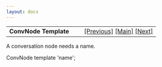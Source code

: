 ```yaml
---
layout: docs
---
```

<table width="100%" data-border="0" data-cellspacing="0"
data-cellpadding="3" data-bgcolor="#C0C0C0">
<colgroup>
<col style="width: 50%" />
<col style="width: 50%" />
</colgroup>
<tbody>
<tr>
<td style="text-align: left;"><strong>ConvNode Template<br />
</strong></td>
<td style="text-align: right;"><a
href="alttopictemplate.html">[Previous]</a> <a
href="generalintroduction.html">[Main]</a> <a
href="deadendconnectortemplate.html">[Next]</a></td>
</tr>
</tbody>
</table>

  
A conversation node needs a name.  
  
ConvNode template 'name';   
  
